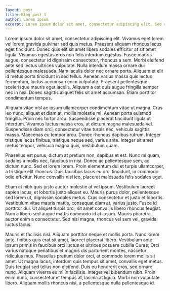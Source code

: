 ```yaml
---
layout: post
title: Blog post 1
author: Lorem ipsum
excerpt: Lorem ipsum dolor sit amet, consectetur adipiscing elit. Sed vel sem sit amet massa tempor.
---
```

Lorem ipsum dolor sit amet, consectetur adipiscing elit. Vivamus eget lorem vel lorem gravida pulvinar sed quis metus. Praesent aliquam rhoncus lacus eget tincidunt. Donec quis elit sit amet libero sodales efficitur at sit amet ligula. Vivamus egestas eros non felis interdum egestas. Fusce mauris augue, consectetur id dignissim consectetur, rhoncus a sem. Morbi eleifend ante sed lectus ultrices vulputate. Nulla interdum massa ornare dui pellentesque malesuada. Nam iaculis dolor nec ornare porta. Aliquam et elit id metus porta tincidunt in sed tellus. Aenean varius massa quis lectus fermentum, luctus accumsan enim vulputate. Praesent pellentesque scelerisque mauris eget iaculis. Aliquam a est quis augue fringilla semper nec in nisi. Donec sagittis aliquet felis sit amet accumsan. Etiam porttitor condimentum tempus.

Aliquam vitae nisl ac ipsum ullamcorper condimentum vitae ut magna. Cras leo nunc, aliquet et diam at, mollis molestie mi. Aenean porta euismod fringilla. Proin nec tortor arcu. Suspendisse placerat tincidunt ligula ut interdum. Vivamus luctus massa eros, at dictum magna malesuada vel. Suspendisse diam orci, consectetur vitae turpis nec, vehicula sagittis massa. Maecenas eu tempor arcu. Donec rhoncus dapibus rutrum. Integer tristique lacus finibus, tristique neque sed, varius ante. Integer sit amet metus tempor, vehicula magna quis, vestibulum quam.

Phasellus est purus, dictum at pretium non, dapibus et est. Nunc mi quam, sodales a mollis nec, faucibus in nisi. Donec ac pellentesque sem, ac dictum nunc. Sed et lorem lorem. Proin elementum dui et turpis ullamcorper, a tristique elit rhoncus. Duis faucibus lacus eu orci tincidunt, in commodo odio efficitur. Nunc convallis nisi leo, placerat malesuada felis sodales eget.

Etiam et nibh quis justo auctor molestie at vel ipsum. Vestibulum laoreet sapien lacus, et lobortis justo aliquet eu. Mauris purus dolor, pellentesque sed lorem ut, dignissim sodales metus. Cras consectetur et justo et lobortis. Vestibulum vitae mauris mattis, consequat diam at, varius justo. Fusce id porttitor dui. Ut aliquet turpis orci, sit amet convallis libero rhoncus feugiat. Nam a libero sed augue mattis commodo id at ipsum. Mauris pharetra auctor enim a consectetur. Sed nisi magna, rhoncus vel sem vel, gravida luctus lacus.

Mauris et facilisis nisi. Aliquam porttitor neque et mollis porta. Nunc lorem ante, finibus quis erat sit amet, laoreet placerat libero. Vestibulum ante ipsum primis in faucibus orci luctus et ultrices posuere cubilia Curae; Orci varius natoque penatibus et magnis dis parturient montes, nascetur ridiculus mus. Phasellus pretium dolor orci, et commodo lorem mollis sit amet. Ut magna lacus, interdum quis tempus sit amet, convallis eget metus. Duis feugiat sed tellus non eleifend. Duis eu hendrerit eros, sed ornare nunc. Aliquam viverra eu mi in facilisis. Integer vel bibendum nibh. Proin enim nunc, consectetur et tempus at, lacinia at ligula. Morbi non vulputate libero. Aliquam mollis rhoncus nisi, a pellentesque nulla pellentesque id.